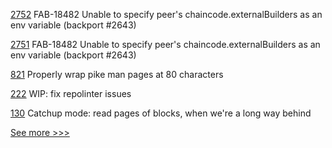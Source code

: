 
[2752](https://github.com/hyperledger/fabric/pull/2752) FAB-18482 Unable to specify peer's chaincode.externalBuilders as an env variable (backport #2643)

[2751](https://github.com/hyperledger/fabric/pull/2751) FAB-18482 Unable to specify peer's chaincode.externalBuilders as an env variable (backport #2643)

[821](https://github.com/hyperledger/grid/pull/821) Properly wrap pike man pages at 80 characters

[222](https://github.com/hyperledger-labs/perun-node/pull/222) WIP: fix repolinter issues

[130](https://github.com/hyperledger-labs/firefly-ethconnect/pull/130) Catchup mode: read pages of blocks, when we're a long way behind


[See more >>>](https://start-here.hyperledger.org/pull-requests)

